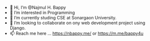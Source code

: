 - 👋 Hi, I’m @Najmul H. Bappy
- 👀 I’m interested in Programming
- 🌱 I’m currently studing CSE at Sonargaon University.
- 💞️ I’m looking to collaborate on ony web development project using Django.
- 📫 Reach me here ... https://nbappy.me/ or https://m.me/bappy4u

<!---
Bappy4u/Bappy4u is a ✨ special ✨ repository because its `README.md` (this file) appears on your GitHub profile.
You can click the Preview link to take a look at your changes.
--->

